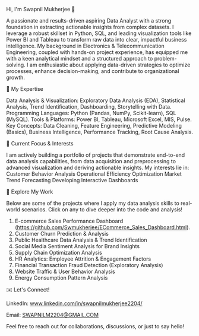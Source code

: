 Hi,
I'm Swapnil Mukherjee 👋

A passionate and results-driven aspiring Data Analyst with a strong foundation in extracting actionable insights from complex datasets. I leverage a robust skillset in Python, SQL, and leading visualization tools like Power BI and Tableau to transform raw data into clear, impactful business intelligence.
My background in Electronics & Telecommunication Engineering, coupled with hands-on project experience, has equipped me with a keen analytical mindset and a structured approach to problem-solving. I am enthusiastic about applying data-driven strategies to optimize processes, enhance decision-making, and contribute to organizational growth.


🚀 My Expertise

Data Analysis & Visualization: Exploratory Data Analysis (EDA), Statistical Analysis, Trend Identification, Dashboarding, Storytelling with Data.
Programming Languages: Python (Pandas, NumPy, Scikit-learn), SQL (MySQL).
Tools & Platforms: Power BI, Tableau, Microsoft Excel, MIS, Pulse.
Key Concepts: Data Cleaning, Feature Engineering, Predictive Modeling (Basics), Business Intelligence, Performance Tracking, Root Cause Analysis.


🌱 Current Focus & Interests

I am actively building a portfolio of projects that demonstrate end-to-end data analysis capabilities, from data acquisition and preprocessing to advanced visualization and deriving actionable insights. My interests lie in:
Customer Behavior Analysis
Operational Efficiency Optimization
Market Trend Forecasting
Developing Interactive Dashboards


💼 Explore My Work

Below are some of the projects where I apply my data analysis skills to real-world scenarios. Click on any to dive deeper into the code and analysis!
1. E-commerce Sales Performance Dashboard (https://github.com/Swmukherjee/ECommerce_Sales_Dashboard.html).
2. Customer Churn Prediction & Analysis
3. Public Healthcare Data Analysis & Trend Identification
4. Social Media Sentiment Analysis for Brand Insights
5. Supply Chain Optimization Analysis
6. HR Analytics: Employee Attrition & Engagement Factors
7. Financial Transaction Fraud Detection (Exploratory Analysis)
8. Website Traffic & User Behavior Analysis
9. Energy Consumption Pattern Analysis


✉️ Let's Connect!

LinkedIn: www.linkedin.com/in/swapnilmukherjee2204/

Email: SWAPNILM2204@GMAIL.COM

Feel free to reach out for collaborations, discussions, or just to say hello!

